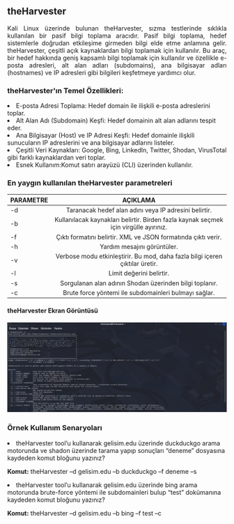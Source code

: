 ## theHarvester
<p align="justify">Kali Linux üzerinde bulunan theHarvester, sızma testlerinde sıklıkla kullanılan bir pasif bilgi toplama aracıdır. Pasif bilgi toplama, hedef sistemlerle doğrudan etkileşime girmeden bilgi elde etme anlamına gelir.
theHarvester, çeşitli açık kaynaklardan bilgi toplamak için kullanılır. Bu araç, bir hedef hakkında geniş kapsamlı bilgi toplamak için kullanılır ve özellikle e-posta adresleri, alt alan adları (subdomains), ana bilgisayar adları (hostnames) ve IP adresleri gibi bilgileri keşfetmeye yardımcı olur. </p>

### theHarvester'ın Temel Özellikleri:
<li>E-posta Adresi Toplama: Hedef domain ile ilişkili e-posta adreslerini toplar.</li>
<li>Alt Alan Adı (Subdomain) Keşfi: Hedef domainin alt alan adlarını tespit eder.</li>
<li>Ana Bilgisayar (Host) ve IP Adresi Keşfi: Hedef domainle ilişkili sunucuların IP adreslerini ve ana bilgisayar adlarını listeler.</li>
<li>Çeşitli Veri Kaynakları: Google, Bing, LinkedIn, Twitter, Shodan, VirusTotal gibi farklı kaynaklardan veri toplar.</li>
<li>Esnek Kullanım:Komut satırı arayüzü (CLI) üzerinden kullanılır.</li>

### En yaygın kullanılan theHarvester parametreleri
| PARAMETRE | AÇIKLAMA | 
| :---         |     :---:      |       
| -d | Taranacak hedef alan adını veya IP adresini belirtir. |
| -b | Kullanılacak kaynakları belirtir. Birden fazla kaynak seçmek için virgülle ayırınız. |
| -f | Çıktı formatını belirtir. XML ve JSON formatında çıktı verir.|
| -h | Yardım mesajını görüntüler. |
| -v | Verbose modu etkinleştirir. Bu mod, daha fazla bilgi içeren çıktılar üretir. |
| -l | Limit değerini belirtir. |
| -s | Sorgulanan alan adının Shodan üzerinden bilgi toplanır. |
| -c | Brute force yöntemi ile subdomainleri bulmayı sağlar. |

#### theHarvester Ekran Görüntüsü
![theHarvester](https://github.com/cyasar34/SECURITY-IN-WEB-APPLICATIONS/blob/main/theHarvester.PNG)

### Örnek Kullanım Senaryoları
<p align="justify"><li>theHarvester tool’u kullanarak gelisim.edu üzerinde duckduckgo arama motorunda ve shadon üzerinde tarama yapıp sonuçları “deneme” dosyasına kaydeden komut bloğunu yazınız?</li></p>
<b>Komut:</b> theHarvester –d gelisim.edu –b duckduckgo –f deneme –s

<p align="justify"><li>theHarvester tool’u kullanarak gelisim.edu üzerinde bing arama motorunda brute-force yöntemi ile subdomainleri bulup “test” dokümanına kaydeden komut bloğunu yazınız?</li></p>
<b>Komut:</b> theHarvester –d gelisim.edu –b bing –f test –c








 
